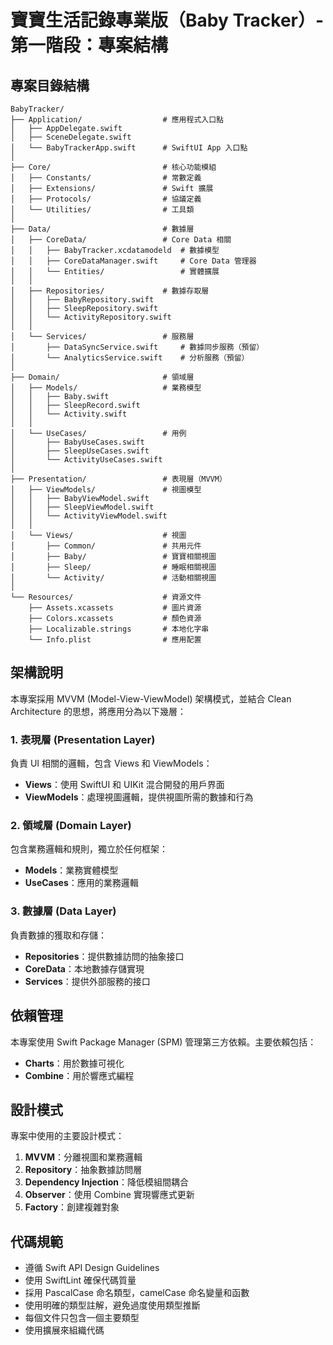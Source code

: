 # 寶寶生活記錄專業版（Baby Tracker）- 第一階段：專案結構

## 專案目錄結構

```
BabyTracker/
├── Application/                  # 應用程式入口點
│   ├── AppDelegate.swift
│   ├── SceneDelegate.swift
│   └── BabyTrackerApp.swift      # SwiftUI App 入口點
│
├── Core/                         # 核心功能模組
│   ├── Constants/                # 常數定義
│   ├── Extensions/               # Swift 擴展
│   ├── Protocols/                # 協議定義
│   └── Utilities/                # 工具類
│
├── Data/                         # 數據層
│   ├── CoreData/                 # Core Data 相關
│   │   ├── BabyTracker.xcdatamodeld  # 數據模型
│   │   ├── CoreDataManager.swift     # Core Data 管理器
│   │   └── Entities/                 # 實體擴展
│   │
│   ├── Repositories/             # 數據存取層
│   │   ├── BabyRepository.swift
│   │   ├── SleepRepository.swift
│   │   └── ActivityRepository.swift
│   │
│   └── Services/                 # 服務層
│       ├── DataSyncService.swift     # 數據同步服務（預留）
│       └── AnalyticsService.swift    # 分析服務（預留）
│
├── Domain/                       # 領域層
│   ├── Models/                   # 業務模型
│   │   ├── Baby.swift
│   │   ├── SleepRecord.swift
│   │   └── Activity.swift
│   │
│   └── UseCases/                 # 用例
│       ├── BabyUseCases.swift
│       ├── SleepUseCases.swift
│       └── ActivityUseCases.swift
│
├── Presentation/                 # 表現層（MVVM）
│   ├── ViewModels/               # 視圖模型
│   │   ├── BabyViewModel.swift
│   │   ├── SleepViewModel.swift
│   │   └── ActivityViewModel.swift
│   │
│   └── Views/                    # 視圖
│       ├── Common/               # 共用元件
│       ├── Baby/                 # 寶寶相關視圖
│       ├── Sleep/                # 睡眠相關視圖
│       └── Activity/             # 活動相關視圖
│
└── Resources/                    # 資源文件
    ├── Assets.xcassets           # 圖片資源
    ├── Colors.xcassets           # 顏色資源
    ├── Localizable.strings       # 本地化字串
    └── Info.plist                # 應用配置
```

## 架構說明

本專案採用 MVVM (Model-View-ViewModel) 架構模式，並結合 Clean Architecture 的思想，將應用分為以下幾層：

### 1. 表現層 (Presentation Layer)

負責 UI 相關的邏輯，包含 Views 和 ViewModels：
- **Views**：使用 SwiftUI 和 UIKit 混合開發的用戶界面
- **ViewModels**：處理視圖邏輯，提供視圖所需的數據和行為

### 2. 領域層 (Domain Layer)

包含業務邏輯和規則，獨立於任何框架：
- **Models**：業務實體模型
- **UseCases**：應用的業務邏輯

### 3. 數據層 (Data Layer)

負責數據的獲取和存儲：
- **Repositories**：提供數據訪問的抽象接口
- **CoreData**：本地數據存儲實現
- **Services**：提供外部服務的接口

## 依賴管理

本專案使用 Swift Package Manager (SPM) 管理第三方依賴。主要依賴包括：

- **Charts**：用於數據可視化
- **Combine**：用於響應式編程

## 設計模式

專案中使用的主要設計模式：

1. **MVVM**：分離視圖和業務邏輯
2. **Repository**：抽象數據訪問層
3. **Dependency Injection**：降低模組間耦合
4. **Observer**：使用 Combine 實現響應式更新
5. **Factory**：創建複雜對象

## 代碼規範

- 遵循 Swift API Design Guidelines
- 使用 SwiftLint 確保代碼質量
- 採用 PascalCase 命名類型，camelCase 命名變量和函數
- 使用明確的類型註解，避免過度使用類型推斷
- 每個文件只包含一個主要類型
- 使用擴展來組織代碼
